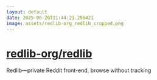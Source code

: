 ```yaml
---
layout: default
date: 2025-06-26T11:44:21.295421
image: assets/redlib-org_redlib_cropped.png
---
```


# [redlib-org/redlib](https://github.com/redlib-org/redlib)

Redlib—private Reddit front-end, browse without tracking
